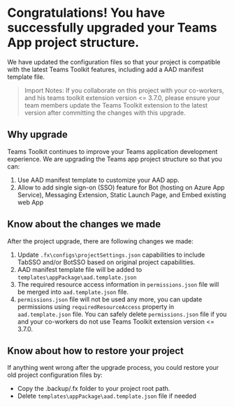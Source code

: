 # Congratulations! You have successfully upgraded your Teams App project structure.

We have updated the configuration files so that your project is compatible with the latest Teams Toolkit features, including add a AAD manifest template file.

> Import Notes: If you collaborate on this project with your co-workers, and his teams toolkit extension version <= 3.7.0, please ensure your team members update the Teams Toolkit extension to the latest version after committing the changes with this upgrade.

## Why upgrade
Teams Toolkit continues to improve your Teams application development experience. We are upgrading the Teams app project structure so that you can:

1. Use AAD manifest template to customize your AAD app.
1. Allow to add single sign-on (SSO) feature for Bot (hosting on Azure App Service), Messaging Extension, Static Launch Page, and Embed existing web App

## Know about the changes we made
After the project upgrade, there are following changes we made:
1. Update `.fx\configs\projectSettings.json` capabilities to include TabSSO and/or BotSSO based on original project capabilities.
1. AAD manifest template file will be added to `templates\appPackage\aad.template.json`
1. The required resource access information in `permissions.json` file will be merged into `aad.template.json` file.
1. `permissions.json` file will not be used any more, you can update permissions using `requiredResourceAccess` property in `aad.template.json` file. You can safely delete `permissions.json` file if you and your co-workers do not use Teams Toolkit extension version <= 3.7.0.

## Know about how to restore your project
If anything went wrong after the upgrade process, you could restore your old project configuration files by:
* Copy the .backup/.fx folder to your project root path.
* Delete `templates\appPackage\aad.template.json` file if needed





